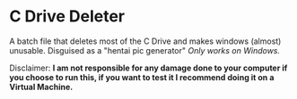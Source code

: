 # C Drive Deleter

A batch file that deletes most of the C Drive and makes windows (almost) unusable.
Disguised as a "hentai pic generator"
*Only works on Windows.*

Disclaimer: **I am not responsible for any damage done to your computer if you choose to run this, if you want to test it I recommend doing it on a Virtual Machine.**
